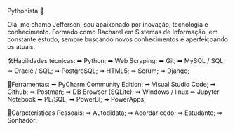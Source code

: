Pythonista 🐍

Olá, me chamo Jefferson, sou apaixonado por inovação, tecnologia e conhecimento.
Formado como Bacharel em Sistemas de Informação, em constante estudo, sempre buscando novos conhecimentos e aperfeiçoando os atuais.

🛠️Habilidades técnicas:
➡ Python;
➡ Web Scraping;
➡ Git;
➡ MySQL / SQL;
➡ Oracle / SQL;
➡ PostgreSQL;
➡ HTML5;
➡ Scrum;
➡ Django;

🧰Ferramentas:
➡ PyCharm Community Edition;
➡ Visual Studio Code;
➡ Github;
➡ Postman;
➡ DB Browser (SQLite);
➡ Windows / linux
➡ Jupyter Notebook
➡ PL/SQL;
➡ PowerBI;
➡ PowerApps;

👤Características Pessoais:
➡ Autodidata;
➡ Acordar cedo;
➡ Estudante;
➡ Sonhador;
